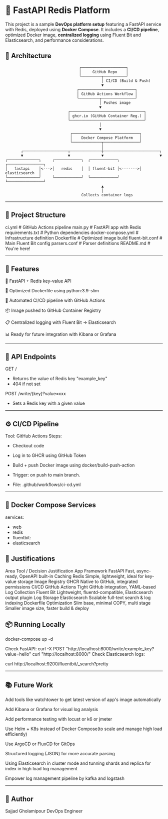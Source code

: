 # 🧰 FastAPI Redis Platform

This project is a sample **DevOps platform setup** featuring a FastAPI service with Redis, deployed using **Docker Compose**. It includes a **CI/CD pipeline**, optimized Docker image, **centralized logging** using Fluent Bit and Elasticsearch, and performance considerations.





## 📐 Architecture

```text
                                 ┌────────────────────┐
                                 │     GitHub Repo    │
                                 └─────────┬──────────┘
                                           │ CI/CD (Build & Push)
                                           ▼
                                ┌─────────────────────────┐
                                │ GitHub Actions Workflow │
                                └─────────┬───────────────┘
                                          │ Pushes image
                                          ▼
                            ┌─────────────────────────────────┐
                            │ ghcr.io (GitHub Container Reg.) │
                            └─────────────────────────────────┘
                                          │
                                          ▼
                             ┌──────────────────────────────┐
                             │    Docker Compose Platform   │
                             └─────────────┬────────────────┘
                                           │
       ┌────────────────────┬──────────────┼─────────────────────────┐
       ▼                    ▼              ▼                         ▼
┌──────────────┐     ┌────────────┐  ┌────────────┐         ┌────────────────┐
│   fastapi    │<--->│   redis    │  │ fluent-bit │<------->│ elasticsearch  │
└──────────────┘     └────────────┘  └────────────┘         └────────────────┘
                                           ▲
                                           │
                                  Collects container logs
```


---
## 📁 Project Structure

ci.yml                # GitHub Actions pipeline
main.py               # FastAPI app with Redis
requirements.txt      # Python dependencies
docker-compose.yml        # Infrastructure definition
Dockerfile                # Optimized image build
fluent-bit.conf       # Main Fluent Bit config
parsers.conf          # Parser definitions
README.md                 # You're here!





---
## 🚀 Features

🐍 FastAPI + Redis key-value API

🐳 Optimized Dockerfile using python:3.9-slim

🔁 Automated CI/CD pipeline with GitHub Actions

📦 Image pushed to GitHub Container Registry

📋 Centralized logging with Fluent Bit → Elasticsearch

📊 Ready for future integration with Kibana or Grafana




---
## 🧪 API Endpoints

GET /
- Returns the value of Redis key "example_key"
- 404 if not set

POST /write/{key}?value=xxx
- Sets a Redis key with a given value




---
## ⚙️ CI/CD Pipeline

Tool: GitHub Actions
Steps:

- Checkout code

- Log in to GHCR using GitHub Token

- Build + push Docker image using docker/build-push-action

- Trigger: on push to main branch.

- File: .github/workflows/ci-cd.yml



---
## 🐋 Docker Compose Services

services:
- web 
- redis
- fluentbit:
- elasticsearch

## 📝 Justifications
Area	                    Tool / Decision	                        Justification
App Framework	            FastAPI	                                Fast, async-ready, OpenAPI built-in
Caching	                    Redis	                                Simple, lightweight, ideal for key-value storage
Image Registry  	        GHCR                                    Native to GitHub, integrated permissions
CI/CD	                    GitHub Actions	                        Tight GitHub integration, YAML-based
Log Collection	            Fluent Bit	                            Lightweight, fluentd-compatible, Elasticsearch output plugin
Log Storage	                Elasticsearch	                        Scalable full-text search & log indexing
Dockerfile Optimization	    Slim base, minimal COPY, multi stage	Smaller image size, faster build & deploy

## 📦 Running Locally

docker-compose up -d

Check FastAPI:
curl -X POST "http://localhost:8000/write/example_key?value=hello"
curl "http://localhost:8000/"
Check Elasticsearch logs:

curl http://localhost:9200/fluentbit/_search?pretty



---
## 📚 Future Work

 Add tools like watchtower to get latest version of app's image automatically

 Add Kibana or Grafana for visual log analysis

 Add performance testing with locust or k6 or jmeter

 Use Helm + K8s instead of Docker Compose(to scale and manage high load efficiently)

 Use ArgoCD or FluxCD for GitOps

 Structured logging (JSON) for more accurate parsing

 Using Elasticsearch in cluster mode and tunning shards and replica for index in high load log management
 
 Empower log management pipeline by kafka and logstash



---
## 👤 Author
Sajjad Gholamipour
DevOps Engineer
